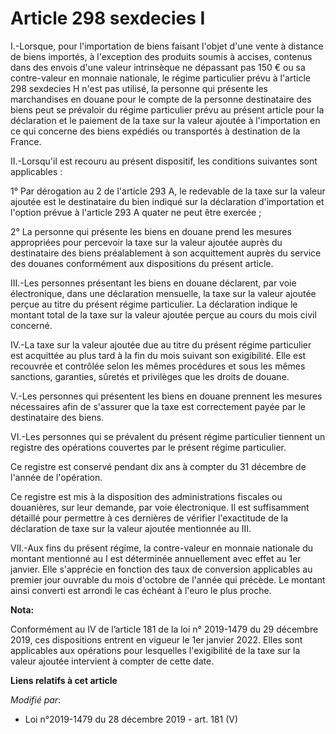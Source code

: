 # Article 298 sexdecies I

I.-Lorsque, pour l'importation de biens faisant l'objet d'une vente à distance de biens importés, à l'exception des produits
soumis à accises, contenus dans des envois d'une valeur intrinsèque ne dépassant pas 150 € ou sa contre-valeur en monnaie
nationale, le régime particulier prévu à l'article 298 sexdecies H n'est pas utilisé, la personne qui présente les
marchandises en douane pour le compte de la personne destinataire des biens peut se prévaloir du régime particulier prévu au
présent article pour la déclaration et le paiement de la taxe sur la valeur ajoutée à l'importation en ce qui concerne des
biens expédiés ou transportés à destination de la France.

II.-Lorsqu'il est recouru au présent dispositif, les conditions suivantes sont applicables :

1° Par dérogation au 2 de l'article 293 A, le redevable de la taxe sur la valeur ajoutée est le destinataire du bien indiqué
sur la déclaration d'importation et l'option prévue à l'article 293 A quater ne peut être exercée ;

2° La personne qui présente les biens en douane prend les mesures appropriées pour percevoir la taxe sur la valeur ajoutée
auprès du destinataire des biens préalablement à son acquittement auprès du service des douanes conformément aux dispositions
du présent article.

III.-Les personnes présentant les biens en douane déclarent, par voie électronique, dans une déclaration mensuelle, la taxe
sur la valeur ajoutée perçue au titre du présent régime particulier. La déclaration indique le montant total de la taxe sur
la valeur ajoutée perçue au cours du mois civil concerné.

IV.-La taxe sur la valeur ajoutée due au titre du présent régime particulier est acquittée au plus tard à la fin du mois
suivant son exigibilité. Elle est recouvrée et contrôlée selon les mêmes procédures et sous les mêmes sanctions, garanties,
sûretés et privilèges que les droits de douane.

V.-Les personnes qui présentent les biens en douane prennent les mesures nécessaires afin de s'assurer que la taxe est
correctement payée par le destinataire des biens.

VI.-Les personnes qui se prévalent du présent régime particulier tiennent un registre des opérations couvertes par le présent
régime particulier.

Ce registre est conservé pendant dix ans à compter du 31 décembre de l'année de l'opération.

Ce registre est mis à la disposition des administrations fiscales ou douanières, sur leur demande, par voie électronique. Il
est suffisamment détaillé pour permettre à ces dernières de vérifier l'exactitude de la déclaration de taxe sur la valeur
ajoutée mentionnée au III.

VII.-Aux fins du présent régime, la contre-valeur en monnaie nationale du montant mentionné au I est déterminée annuellement
avec effet au 1er janvier. Elle s'apprécie en fonction des taux de conversion applicables au premier jour ouvrable du mois
d'octobre de l'année qui précède. Le montant ainsi converti est arrondi le cas échéant à l'euro le plus proche.

**Nota:**

Conformément au IV de l’article 181 de la loi n° 2019-1479 du 29 décembre 2019, ces dispositions entrent en vigueur le 1er
janvier 2022. Elles sont applicables aux opérations pour lesquelles l'exigibilité de la taxe sur la valeur ajoutée intervient
à compter de cette date.

**Liens relatifs à cet article**

_Modifié par_:

  - Loi n°2019-1479 du 28 décembre 2019 - art. 181 (V)
